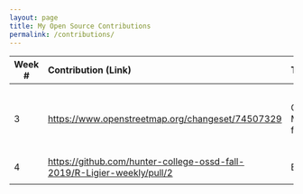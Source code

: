 ```yaml
---
layout: page
title: My Open Source Contributions
permalink: /contributions/
---
```


<!--
Type of the contribution should be "Wikipedia edit", "OpenStreet Map feature", "Project Documentation", "Project Code", "Blog Edit", etc.

The description should include a brief summary of what you did.

Replace the first row below with your contribution.

-->





| Week #       | Contribution (Link)  | Type  | Description |
|---|:---|:---|:---|
|  3   | https://www.openstreetmap.org/changeset/74507329    | OpenStreet Map feature | I updated info about a gast station's ownership (Gulf -> BP) |
|  4   | https://github.com/hunter-college-ossd-fall-2019/R-Ligier-weekly/pull/2 | Blog | Fixed typos |
|     |     |     |      |
